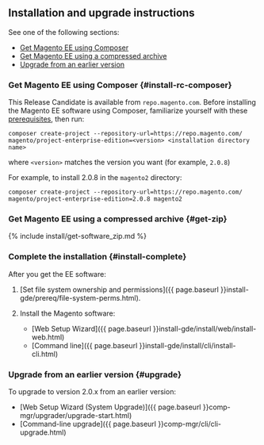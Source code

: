 <div markdown="1">
 
## Installation and upgrade instructions
See one of the following sections:

*	[Get Magento EE using Composer](#install-rc-composer)
*	[Get Magento EE using a compressed archive](#get-zip)
*	[Upgrade from an earlier version](#upgrade)

### Get Magento EE using Composer {#install-rc-composer}
This Release Candidate is available from `repo.magento.com`. Before installing the Magento EE software using Composer,  familiarize yourself with these  <a href="{{page.baseurl}}install-gde/prereq/integrator_install.html" target="_blank">prerequisites</a>, then run:

	composer create-project --repository-url=https://repo.magento.com/ magento/project-enterprise-edition=<version> <installation directory name>

where `<version>` matches the version you want (for example, `2.0.8`)

For example, to install 2.0.8 in the `magento2` directory:

	composer create-project --repository-url=https://repo.magento.com/ magento/project-enterprise-edition=2.0.8 magento2

### Get Magento EE using a compressed archive {#get-zip}
{% include install/get-software_zip.md %}

### Complete the installation {#install-complete}
After you get the EE software:

1.	[Set file system ownership and permissions]({{ page.baseurl }}install-gde/prereq/file-system-perms.html).
2.	Install the Magento software:

	*	[Web Setup Wizard]({{ page.baseurl }}install-gde/install/web/install-web.html)
	*	[Command line]({{ page.baseurl }}install-gde/install/cli/install-cli.html)

### Upgrade from an earlier version {#upgrade}
To upgrade to version 2.0.x from an earlier version:

*	[Web Setup Wizard (System Upgrade)]({{ page.baseurl }}comp-mgr/upgrader/upgrade-start.html)
*	[Command-line upgrade]({{ page.baseurl }}comp-mgr/cli/cli-upgrade.html)

